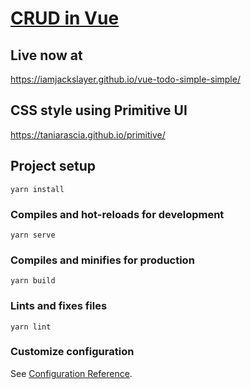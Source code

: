 # [CRUD in Vue](https://iamjackslayer.github.io/vue-todo-simple-simple/)

## Live now at

<https://iamjackslayer.github.io/vue-todo-simple-simple/>

## CSS style using Primitive UI

<https://taniarascia.github.io/primitive/>

## Project setup

```
yarn install
```

### Compiles and hot-reloads for development

```
yarn serve
```

### Compiles and minifies for production

```
yarn build
```

### Lints and fixes files

```
yarn lint
```

### Customize configuration

See [Configuration Reference](https://cli.vuejs.org/config/).
